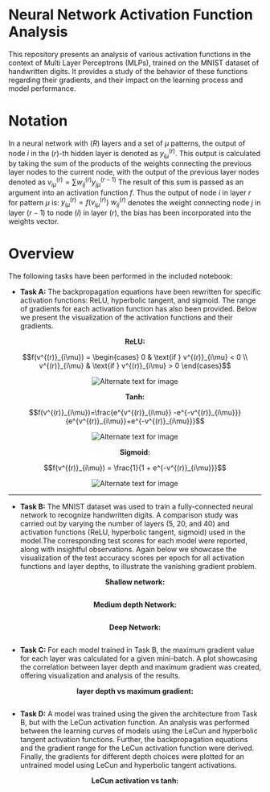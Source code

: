 # Neural Network Activation Function Analysis

This repository presents an analysis of various activation functions in the context of Multi Layer Perceptrons (MLPs), trained on the MNIST dataset of handwritten digits. It provides a study of the behavior of these functions regarding their gradients, and their impact on the learning process and model performance.

# Notation

In a neural network with $(R)$ layers and a set of $\mu$ patterns, the output of node $i$ in the $(r)$-th hidden layer is denoted as $y^{(r)}_{i\mu}$. This output is calculated by taking the sum of the products of the weights connecting the previous layer nodes to the current node, with the output of the previous layer nodes denoted as $v^{(r)}_{i\mu}=\sum w^{(r)}_{ij}y^{(r-1)}_{j\mu}$ The result of this sum is passed as an argument into an activation function $f$. Thus the output of node $i$ in layer $r$ for pattern $\mu$ is: $y^{(r)}_{i\mu}=f(v^{(r)}_{i\mu})$ $w^{(r)}_{ij}$ denotes the weight connecting node $j$ in layer $(r-1)$ to node $(i)$ in layer $(r)$, the bias has been incorporated into the weights vector.

# Overview

The following tasks have been performed in the included notebook:

- **Task A:** The backpropagation equations have been rewritten for specific activation functions: ReLU, hyperbolic tangent, and sigmoid. The range of gradients for each activation function has also been provided. Below we present the visualization of the activation functions and their gradients.

<p align="center">
  <b>ReLU:</b>
</p>

$$f(v^{(r)}_{i\mu}) = \begin{cases} 0 & \text{if } v^{(r)}_{i\mu} < 0 \\ v^{(r)}_{i\mu} & \text{if } v^{(r)}_{i\mu} > 0 \end{cases}$$

<p align="center">
  <img src="./outputs/relu.png" alt="Alternate text for image"/>
</p>

<p align="center">
  <b>Tanh:</b>
</p>

$$f(v^{(r)}_{i\mu})=\frac{e^{v^{(r)}_{i\mu}} -e^{-v^{(r)}_{i\mu}}}{e^{v^{(r)}_{i\mu}}+e^{-v^{(r)}_{i\mu}}}$$

<p align="center">
  <img src="./outputs/tanh.png" alt="Alternate text for image"/>
</p>

<p align="center">
  <b>Sigmoid:</b>
</p>

$$f(v^{(r)}_{i\mu}) = \frac{1}{1 + e^{-v^{(r)}_{i\mu}}}$$

<p align="center">
  <img src="./outputs/sigmoid.png" alt="Alternate text for image"/>
</p>

---

- **Task B:** The MNIST dataset was used to train a fully-connected neural network to recognize handwritten digits. A comparison study was carried out by varying the number of layers (5, 20, and 40) and activation functions (ReLU, hyperbolic tangent, sigmoid) used in the model.The corresponding test scores for each model were reported, along with insightful observations. Again below we showcase the visualization of the test accuracy scores per epoch for all activation functions and layer depths, to illustrate the vanishing gradient problem.

<p align="center">
<b>Shallow network:</b>
</p>

<p align="center">
  <img src="./outputs/shallowNN.png" alt=""/>
</p>

<p align="center">
  <b>Medium depth Network:</b>
</p>

<p align="center">
  <img src="./outputs/mediumNN.png" alt=""/>
</p>

<p align="center">
  <b>Deep Network:</b>
</p>

<p align="center">
  <img src="./outputs/deepNN.png" alt=""/>
</p>

- **Task C:** For each model trained in Task B, the maximum gradient value for each layer was calculated for a given mini-batch. A plot showcasing the correlation between layer depth and maximum gradient was created, offering visualization and analysis of the results.

<p align="center">
  <b>layer depth vs maximum gradient:</b>
</p>

<p align="center">
  <img src="./outputs/MNISTgradient.png" alt=""/>
</p>

- **Task D:** A model was trained using the given the architecture from Task B, but with the LeCun activation function. An analysis was performed between the learning curves of models using the LeCun and hyperbolic tangent activation functions. Further, the backpropagation equations and the gradient range for the LeCun activation function were derived. Finally, the gradients for different depth choices were plotted for an untrained model using LeCun and hyperbolic tangent activations.

<p align="center">
  <b>LeCun activation vs tanh:</b>
</p>

<p align="center">
  <img src="./outputs/LeCunvsTanh.png" alt=""/>
</p>
